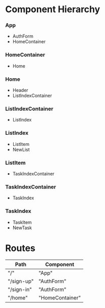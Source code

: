 # Component Hierarchy

### App
- AuthForm
- HomeContainer

### HomeContainer
- Home

### Home
- Header
- ListIndexContainer

### ListIndexContainer
- ListIndex

### ListIndex
- ListItem
- NewList

### ListItem
- TaskIndexContainer

### TaskIndexContainer
- TaskIndex

### TaskIndex
- TaskItem
- NewTask

# Routes

| Path        | Component       |
|-------------|-----------------|
| "/"         | "App"           |
| "/sign-up"  | "AuthForm"      |
| "/sign-in"  | "AuthForm"      |
| "/home"     | "HomeContainer" |